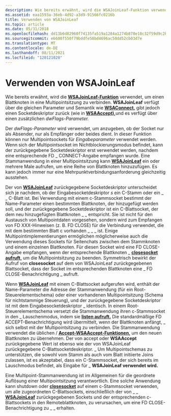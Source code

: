 ```yaml
---
description: Wie bereits erwähnt, wird die WSAJoinLeaf-Funktion verwendet, um einen Blattknoten in eine Multipointsitzung zu verbinden.
ms.assetid: eaa1593a-36eb-4d92-a3d9-91566fc0216b
title: Verwenden von WSAJoinLeaf
ms.topic: article
ms.date: 05/31/2018
ms.openlocfilehash: dd13b6d82960f74135fa519a1284a1274b878e18c32f59d9c2b8c46ebd592c3f
ms.sourcegitcommit: e6600f550f79bddfe58bd4696ac50dd52cb03d7e
ms.translationtype: MT
ms.contentlocale: de-DE
ms.lasthandoff: 08/11/2021
ms.locfileid: "120121020"
---
```

# <a name="using-wsajoinleaf"></a>Verwenden von WSAJoinLeaf

Wie bereits erwähnt, wird die [**WSAJoinLeaf-Funktion**](/windows/desktop/api/Winsock2/nf-winsock2-wsajoinleaf) verwendet, um einen Blattknoten in eine Multipointsitzung zu verbinden. **WSAJoinLeaf** verfügt über die gleichen Parameter und Semantik wie [**WSAConnect,**](/windows/desktop/api/Winsock2/nf-winsock2-wsaconnect) gibt jedoch einen Socketdeskriptor zurück (wie in [**WSAAccept),**](/windows/desktop/api/Winsock2/nf-winsock2-wsaaccept)und es verfügt über einen zusätzlichen *dwFlags-Parameter.*

Der *dwFlags-Parameter* wird verwendet, um anzugeben, ob der Socket nur als Absender, nur als Empfänger oder beides dient. In dieser Funktion können nur Multipointsockets für *Eingabeparameter* verwendet werden. Wenn sich der Multipointsocket im Nichtblockierungsmodus befindet, kann der zurückgegebene Socketdeskriptor erst verwendet werden, nachdem eine entsprechende FD \_ CONNECT-Angabe empfangen wurde. Eine Stammanwendung in einer Multipointsitzung kann [**WSAJoinLeaf**](/windows/desktop/api/Winsock2/nf-winsock2-wsajoinleaf) ein oder mehrere Male aufrufen, um eine Reihe von Blattknoten hinzuzufügen. Es kann jedoch immer nur eine Mehrpunktverbindungsanforderung gleichzeitig ausstehen.

Der von [**WSAJoinLeaf**](/windows/desktop/api/Winsock2/nf-winsock2-wsajoinleaf) zurückgegebene Socketdeskriptor unterscheidet sich je nachdem, ob der Eingabesocketdeskriptor *s* ein C-Stamm oder ein \_ \_ C-Blatt ist. Bei Verwendung mit einem c-Stammsocket bestimmt der Name-Parameter einen bestimmten Blattknoten, der hinzugefügt werden soll, und der zurückgegebene Socketdeskriptor ist ein C-Blattsocket, der dem neu hinzugefügten Blattknoten \_  \_ entspricht. Sie ist nicht für den Austausch von Multipointdaten vorgesehen, sondern wird zum Empfangen von FD XXX-Hinweisen (z. B. FD CLOSE) für die Verbindung verwendet, die mit dem bestimmten Blatt c vorhanden \_ \_ \_ ist. Einige Multipointimplementierungen ermöglichen möglicherweise auch die Verwendung dieses Sockets für Seitenchats zwischen dem Stammknoten und einem einzelnen Blattknoten. Für diesen Socket wird eine FD CLOSE-Angabe empfangen, wenn der entsprechende Blattknoten \_ [**closesocket aufruft,**](/windows/desktop/api/winsock/nf-winsock-closesocket) um die Multipointsitzung zu beenden. Symmetrisch bewirkt der Aufruf von **closesocket** auf dem von WSAJoinLeaf zurückgegebenen Blattsocket, dass der Socket im entsprechenden Blattknoten eine \_ FD CLOSE-Benachrichtigung  \_ aufruft.

Wenn [**WSAJoinLeaf**](/windows/desktop/api/Winsock2/nf-winsock2-wsajoinleaf) mit einem C-Blattsocket aufgerufen wird, enthält der Name-Parameter die Adresse der Stammanwendung (für ein Root-Steuerelementschema) oder einer vorhandenen Multipointsitzung (Schema für nichtstammige Steuerung), und der zurückgegebene Socketdeskriptor ist mit dem Eingabesocketdeskriptor \_ identisch.  In einem Root-Steuerelementschema versetzt die Stammanwendung ihren c-Stammsocket in den \_ Lauschenmodus, indem sie [**listen aufruft.**](/windows/desktop/api/Winsock2/nf-winsock2-listen) Die standardmäßige FD ACCEPT-Benachrichtigung wird übermittelt, wenn der Blattknoten anfängt, \_ sich selbst mit der Multipointsitzung zu verbinden. Die Stammanwendung verwendet [](/windows/desktop/api/Winsock2/nf-winsock2-accept)die üblichen / [**Accept-WSAAccept-Funktionen,**](/windows/desktop/api/Winsock2/nf-winsock2-wsaaccept) um den neuen Blattknoten zu übernehmen. Der von accept  oder **WSAAccept** zurückgegebene Wert ist ebenso wie der von WSAJoinLeaf zurückgegebene C-Blattsocketdeskriptor. \_  Um Multipointschemas zu unterstützen, die sowohl vom Stamm als auch vom Blatt initiierte Joins zulassen, ist es akzeptabel, dass ein C-Stammsocket, der sich bereits im Lauschmodus befindet, als Eingabe für \_ **WSAJoinLeaf verwendet wird.**

Eine Multipoint-Stammanwendung ist im Allgemeinen für die geordnete Auflösung einer Multipointsitzung verantwortlich. Eine solche Anwendung [](/windows/desktop/api/winsock/nf-winsock-shutdown) kann shutdown oder [**closesocket**](/windows/desktop/api/winsock/nf-winsock-closesocket) auf einem c-Stammsocket verwenden, um alle zugeordneten C-Blattsockets, einschließlich der von \_ \_ [**WSAJoinLeaf**](/windows/desktop/api/Winsock2/nf-winsock2-wsajoinleaf) zurückgegebenen Sockets und der entsprechenden c-Blattsockets in den Remoteblattknoten, zu verursachen, um eine FD CLOSE-Benachrichtigung zu \_ \_ erhalten.

 

 



